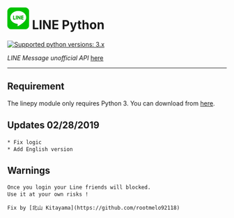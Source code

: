 # ![logo](LINE.png) LINE Python

 [![Supported python versions: 3.x](https://img.shields.io/badge/python-3.x-green.svg "Supported python versions: 3.x")](https://www.python.org/downloads/) 

*LINE Message unofficial API* [here](https://github.com/yinmo-public/linepy)

----

## Requirement

The linepy module only requires Python 3. You can download from [here](https://www.python.org/downloads/). 


## Updates 02/28/2019
```
* Fix logic
* Add English version
```
## Warnings
```
Once you login your Line friends will blocked.
Use it at your own risks !
```

```
Fix by [北山 Kitayama](https://github.com/rootmelo92118)
```
